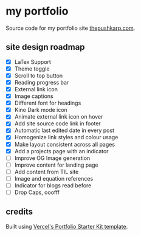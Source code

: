 # my portfolio

Source code for my portfolio site [thepushkarp.com](https://thepushkarp.com).

## site design roadmap

- [x] LaTex Support
- [x] Theme toggle
- [x] Scroll to top button
- [x] Reading progress bar
- [x] External link icon
- [x] Image captions
- [x] Different font for headings
- [x] Kino Dark mode icon
- [x] Animate external link icon on hover
- [x] Add site source code link in footer
- [x] Automatic last edited date in every post
- [x] Homogenize link styles and colour usage
- [x] Make layout consistent across all pages
- [x] Add a projects page with an indicator
- [ ] Improve OG Image generation
- [ ] Improve content for landing page
- [ ] Add content from TIL site
- [ ] Image and equation references
- [ ] Indicator for blogs read before
- [ ] Drop Caps, ooofff

## credits

Built using [Vercel's Portfolio Starter Kit template](https://vercel.com/templates/next.js/portfolio-starter-kit).
